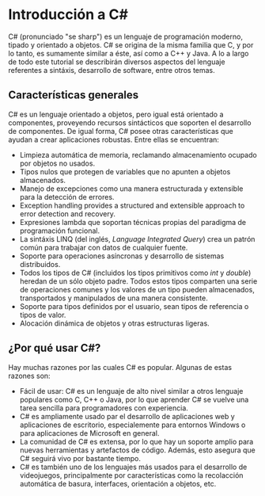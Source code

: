 # Introducción a C#

C# (pronunciado "se sharp") es un lenguaje de programación moderno, tipado y orientado a objetos. C# se origina de la misma familia que C, y por lo tanto, es sumamente similar a éste, así como a C++ y Java. A lo a largo de todo este tutorial se describirán diversos aspectos del lenguaje referentes a sintáxis, desarrollo de software, entre otros temas.   

## Características generales

C# es un lenguaje orientado a objetos, pero igual está orientado a componentes, proveyendo recursos sintácticos que soporten el desarrollo de componentes. De igual forma, C# posee otras características que ayudan a crear aplicaciones robustas. Entre ellas se encuentran:   

* Limpieza automática de memoria, reclamando almacenamiento ocupado por objetos no usados.
* Tipos nulos que protegen de variables que no apunten a objetos almacenados.
* Manejo de excepciones como una manera estructurada y extensible para la detección de errores.
* Exception handling provides a structured and extensible approach to error detection and recovery.
* Expresiones lambda que soportan técnicas propias del paradigma de programación funcional.
* La sintáxis LINQ (del inglés, *Language Integrated Query*) crea un patrón común para trabajar con datos de cualquier fuente.
* Soporte para operaciones asíncronas y desarrollo de sistemas distribuidos.
* Todos los tipos de C# (incluidos los tipos primitivos como *int* y *double*) heredan de un sólo objeto padre. Todos estos tipos comparten una serie de operaciones comunes y los valores de un tipo pueden almacenados, transportados y manipulados de una manera consistente.
* Soporte para tipos definidos por el usuario, sean tipos de referencia o tipos de valor.
* Alocación dinámica de objetos y otras estructuras ligeras.   

## ¿Por qué usar C#?

Hay muchas razones por las cuales C# es popular. Algunas de estas razones son:

* Fácil de usar: C# es un lenguaje de alto nivel similar a otros lenguaje populares como C, C++ o Java, por lo que aprender C# se vuelve una tarea sencilla para programadores con experiencia.
* C# es ampliamente usado par el desarrollo de aplicaciones web y aplicaciones de escritorio, especialemente para entornos Windows o para aplicaciones de Microsoft en general.
* La comunidad de C# es extensa, por lo que hay un soporte amplio para nuevas herramientas y artefactos de código. Además, esto asegura que C# seguirá vivo por bastante tiempo.
* C# es también uno de los lenguajes más usados para el desarrollo de videojuegos, principalmente por características como la recolacción automática de basura, interfaces, orientación a objetos, etc.

